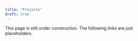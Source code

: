```yaml
---
title: "Projects"
draft: true
---
```

This page is still under construction. The following links are just placeholders.



